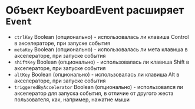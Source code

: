 # Объект KeyboardEvent расширяет `Event`

* `ctrlKey` Boolean (опционально) - использовалась ли клавиша Control в акселераторе, при запуске события
* `metaKey` Boolean (опционально) - использовалась ли мета клавиша в акселераторе, при запуске события
* `shiftKey` Boolean (опционально) - использовалась ли клавиша Shift в акселераторе, при запуске события
* `altKey` Boolean (опционально) - использовалась ли клавиша Alt в акселераторе, при запуске события
* `triggeredByAccelerator` Boolean (опционально) - использовался ли акселератор для запуска события, в отличие от другого жеста пользователя, как, например, нажатие мыши